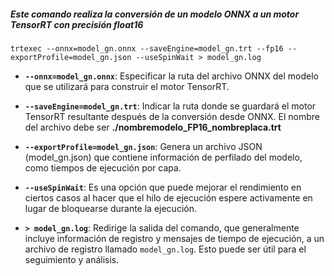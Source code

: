##### Este comando realiza la conversión de un modelo ONNX a un motor TensorRT con precisión float16

```
trtexec --onnx=model_gn.onnx --saveEngine=model_gn.trt --fp16 --exportProfile=model_gn.json --useSpinWait > model_gn.log 

```

- **`--onnx=model_gn.onnx`**: Especificar la ruta del archivo ONNX del modelo que se utilizará para construir el motor TensorRT.

- **`--saveEngine=model_gn.trt`**: Indicar la ruta donde se guardará el motor TensorRT resultante después de la conversión desde ONNX. El nombre del archivo debe ser **./nombremodelo_FP16_nombreplaca.trt**

- **`--exportProfile=model_gn.json`**: Genera un archivo JSON (model_gn.json) que contiene información de perfilado del modelo, como tiempos de ejecución por capa.

- **`--useSpinWait`**: Es una opción que puede mejorar el rendimiento en ciertos casos al hacer que el hilo de ejecución espere activamente en lugar de bloquearse durante la ejecución.

- **`> model_gn.log`**: Redirige la salida del comando, que generalmente incluye información de registro y mensajes de tiempo de ejecución, a un archivo de registro llamado `model_gn.log`. Esto puede ser útil para el seguimiento y análisis.
